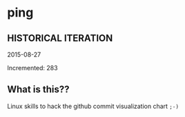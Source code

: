 # ping

## HISTORICAL ITERATION
2015-08-27

Incremented: 283

## What is this?? 
Linux skills to hack the github commit visualization chart `;-)`
